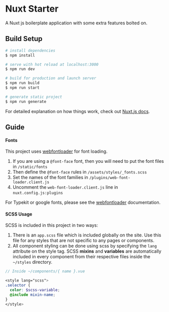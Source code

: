 # Nuxt Starter

A Nuxt js boilerplate application with some extra features bolted on.

## Build Setup

```bash
# install dependencies
$ npm install

# serve with hot reload at localhost:3000
$ npm run dev

# build for production and launch server
$ npm run build
$ npm run start

# generate static project
$ npm run generate
```

For detailed explanation on how things work, check out [Nuxt.js docs](https://nuxtjs.org).

## Guide

#### Fonts

This project uses [webfontloader](https://github.com/typekit/webfontloader) for font loading.

1.  If you are using a `@font-face` font, then you will need to put the font files in `/static/fonts`
2.  Then define the `@font-face` rules in `/assets/styles/_fonts.scss`
3.  Set the names of the font families in `/plugins/web-font-loader.client.js`
4.  Uncomment the `web-font-loader.client.js` line in `nuxt.config.js:plugins`

For Typekit or google fonts, please see the [webfontloader](https://github.com/typekit/webfontloader) documentation.

#### SCSS Usage

SCSS is included in this project in two ways:

1. There is an `app.scss` file which is included globally on the site.  Use this file for any styles that are not specific to any pages or components.
2. All component styling can be done using scss by specifying the `lang` attribute on the style tag.  SCSS **mixins** and **variables** are automatically included in every component from their respective files inside the `~/styles` directory.

```SCSS
// Inside ~/components/{ name }.vue

<style lang="scss">
.selector {
  color: $scss-variable;
  @include mixin-name;
}
</style>
```
